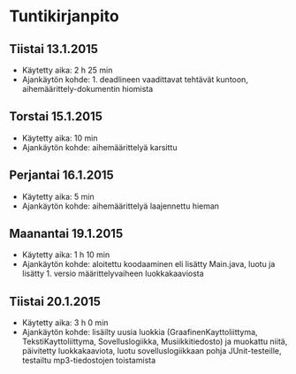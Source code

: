 # Tuntikirjanpito

## Tiistai 13.1.2015
- Käytetty aika: 2 h 25 min
- Ajankäytön kohde: 1. deadlineen vaadittavat tehtävät kuntoon, aihemäärittely-dokumentin hiomista

## Torstai 15.1.2015
- Käytetty aika: 10 min
- Ajankäytön kohde: aihemäärittelyä karsittu

## Perjantai 16.1.2015
- Käytetty aika: 5 min
- Ajankäytön kohde: aihemäärittelyä laajennettu hieman

## Maanantai 19.1.2015
- Käytetty aika: 1 h 10 min
- Ajankäytön kohde: aloitettu koodaaminen eli lisätty Main.java, luotu ja lisätty 1. versio määrittelyvaiheen luokkakaaviosta

## Tiistai 20.1.2015
- Käytetty aika: 3 h 0 min
- Ajankäytön kohde: lisäilty uusia luokkia (GraafinenKayttoliittyma, TekstiKayttoliittyma, Sovelluslogiikka, Musiikkitiedosto) ja muokattu niitä, päivitetty luokkakaaviota, luotu sovelluslogiikkaan pohja JUnit-testeille, testailtu mp3-tiedostojen toistamista